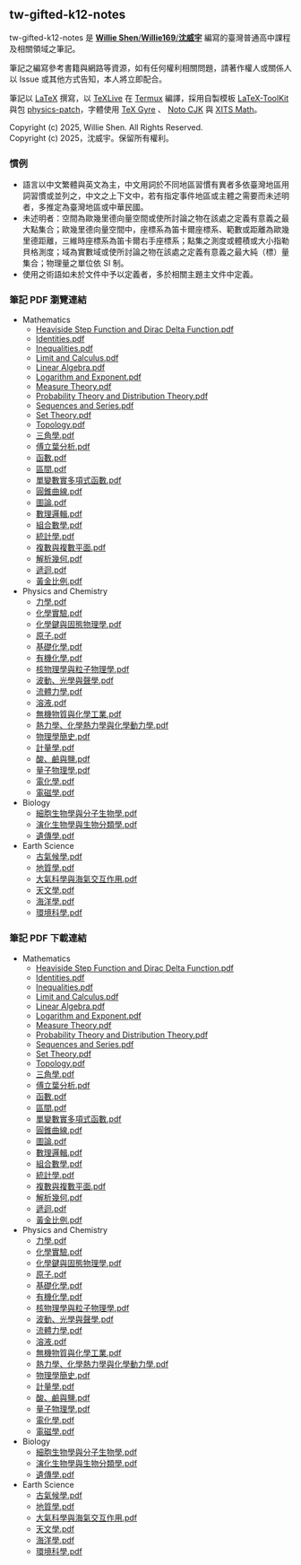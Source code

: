## tw-gifted-k12-notes

tw-gifted-k12-notes 是 [**Willie Shen**/**Willie169**/**沈威宇**](https://github.com/Willie169) 編寫的臺灣普通高中課程及相關領域之筆記。

筆記之編寫參考書籍與網路等資源，如有任何權利相關問題，請著作權人或關係人以 Issue 或其他方式告知，本人將立即配合。

筆記以 [LaTeX](https://www.latex-project.org) 撰寫，以 [TeXLive](https://www.tug.org/texlive) 在 [Termux](https://github.com/termux/termux-app) 編譯，採用自製模板 [LaTeX-ToolKit](https://github.com/Willie169/LaTeX-ToolKit) 與包 [physics-patch](https://github.com/Willie169/physics-patch)，字體使用 [TeX Gyre](https://ctan.org/pkg/tex-gyre) 、 [Noto CJK](https://github.com/notofonts/noto-cjk) 與 [XITS Math](https://github.com/aliftype/xits)。

Copyright (c) 2025, Willie Shen. All Rights Reserved.<br />
Copyright (c) 2025，沈威宇。保留所有權利。

### 慣例

- 語言以中文繁體與英文為主，中文用詞於不同地區習慣有異者多依臺灣地區用詞習慣或並列之，中文之上下文中，若有指定事件地區或主體之需要而未述明者，多推定為臺灣地區或中華民國。
- 未述明者：空間為歐幾里德向量空間或使所討論之物在該處之定義有意義之最大點集合；歐幾里德向量空間中，座標系為笛卡爾座標系、範數或距離為歐幾里德距離，三維時座標系為笛卡爾右手座標系；點集之測度或體積或大小指勒貝格測度；域為實數域或使所討論之物在該處之定義有意義之最大純（標）量集合；物理量之單位依 SI 制。
- 使用之術語如未於文件中予以定義者，多於相關主題主文件中定義。

### 筆記 PDF 瀏覽連結

- Mathematics
  - [Heaviside Step Function and Dirac Delta Function.pdf](Mathematics/Heaviside%20Step%20Function%20and%20Dirac%20Delta%20Function.pdf)
  - [Identities.pdf](Mathematics/Identities.pdf)
  - [Inequalities.pdf](Mathematics/Inequalities.pdf)
  - [Limit and Calculus.pdf](Mathematics/Limit%20and%20Calculus.pdf)
  - [Linear Algebra.pdf](Mathematics/Linear%20Algebra.pdf)
  - [Logarithm and Exponent.pdf](Mathematics/Logarithm%20and%20Exponent.pdf)
  - [Measure Theory.pdf](Mathematics/Measure%20Theory.pdf)
  - [Probability Theory and Distribution Theory.pdf](Mathematics/Probability%20Theory%20and%20Distribution%20Theory.pdf)
  - [Sequences and Series.pdf](Mathematics/Sequences%20and%20Series.pdf)
  - [Set Theory.pdf](Mathematics/Set%20Theory.pdf)
  - [Topology.pdf](Mathematics/Topology.pdf)
  - [三角學.pdf](Mathematics/三角學.pdf)
  - [傅立葉分析.pdf](Mathematics/傅立葉分析.pdf)
  - [函數.pdf](Mathematics/函數.pdf)
  - [區間.pdf](Mathematics/區間.pdf)
  - [單變數實多項式函數.pdf](Mathematics/單變數實多項式函數.pdf)
  - [圓錐曲線.pdf](Mathematics/圓錐曲線.pdf)
  - [圖論.pdf](Mathematics/圖論.pdf)
  - [數理邏輯.pdf](Mathematics/數理邏輯.pdf)
  - [組合數學.pdf](Mathematics/組合數學.pdf)
  - [統計學.pdf](Mathematics/統計學.pdf)
  - [複數與複數平面.pdf](Mathematics/複數與複數平面.pdf)
  - [解析幾何.pdf](Mathematics/解析幾何.pdf)
  - [遞迴.pdf](Mathematics/遞迴.pdf)
  - [黃金比例.pdf](Mathematics/黃金比例.pdf)
- Physics and Chemistry
  - [力學.pdf](Physics%20and%20Chemistry/力學.pdf)
  - [化學實驗.pdf](Physics%20and%20Chemistry/化學實驗.pdf)
  - [化學鍵與固態物理學.pdf](Physics%20and%20Chemistry/化學鍵與固態物理學.pdf)
  - [原子.pdf](Physics%20and%20Chemistry/原子.pdf)
  - [基礎化學.pdf](Physics%20and%20Chemistry/基礎化學.pdf)
  - [有機化學.pdf](Physics%20and%20Chemistry/有機化學.pdf)
  - [核物理學與粒子物理學.pdf](Physics%20and%20Chemistry/核物理學與粒子物理學.pdf)
  - [波動、光學與聲學.pdf](Physics%20and%20Chemistry/波動、光學與聲學.pdf)
  - [流體力學.pdf](Physics%20and%20Chemistry/流體力學.pdf)
  - [溶液.pdf](Physics%20and%20Chemistry/溶液.pdf)
  - [無機物質與化學工業.pdf](Physics%20and%20Chemistry/無機物質與化學工業.pdf)
  - [熱力學、化學熱力學與化學動力學.pdf](Physics%20and%20Chemistry/熱力學、化學熱力學與化學動力學.pdf)
  - [物理學簡史.pdf](Physics%20and%20Chemistry/物理學簡史.pdf)
  - [計量學.pdf](Physics%20and%20Chemistry/計量學.pdf)
  - [酸、鹼與鹽.pdf](Physics%20and%20Chemistry/酸、鹼與鹽.pdf)
  - [量子物理學.pdf](Physics%20and%20Chemistry/量子物理學.pdf)
  - [電化學.pdf](Physics%20and%20Chemistry/電化學.pdf)
  - [電磁學.pdf](Physics%20and%20Chemistry/電磁學.pdf)
- Biology
  - [細胞生物學與分子生物學.pdf](Biology/細胞生物學與分子生物學.pdf)
  - [演化生物學與生物分類學.pdf](Biology/演化生物學與生物分類學.pdf)
  - [遺傳學.pdf](Biology/遺傳學.pdf)
- Earth Science
  - [古氣候學.pdf](Earth%20Science/古氣候學.pdf)
  - [地質學.pdf](Earth%20Science/地質學.pdf)
  - [大氣科學與海氣交互作用.pdf](Earth%20Science/大氣科學與海氣交互作用.pdf)
  - [天文學.pdf](Earth%20Science/天文學.pdf)
  - [海洋學.pdf](Earth%20Science/海洋學.pdf)
  - [環境科學.pdf](Earth%20Science/環境科學.pdf)

### 筆記 PDF 下載連結

- Mathematics
  - [Heaviside Step Function and Dirac Delta Function.pdf](https://raw.githubusercontent.com/Willie169/tw-gifted-k12-notes/main/Mathematics/Heaviside%20Step%20Function%20and%20Dirac%20Delta%20Function.pdf)
  - [Identities.pdf](https://raw.githubusercontent.com/Willie169/tw-gifted-k12-notes/main/Mathematics/Identities.pdf)
  - [Inequalities.pdf](https://raw.githubusercontent.com/Willie169/tw-gifted-k12-notes/main/Mathematics/Inequalities.pdf)
  - [Limit and Calculus.pdf](https://raw.githubusercontent.com/Willie169/tw-gifted-k12-notes/main/Mathematics/Limit%20and%20Calculus.pdf)
  - [Linear Algebra.pdf](https://raw.githubusercontent.com/Willie169/tw-gifted-k12-notes/main/Mathematics/Linear%20Algebra.pdf)
  - [Logarithm and Exponent.pdf](https://raw.githubusercontent.com/Willie169/tw-gifted-k12-notes/main/Mathematics/Logarithm%20and%20Exponent.pdf)
  - [Measure Theory.pdf](https://raw.githubusercontent.com/Willie169/tw-gifted-k12-notes/main/Mathematics/Measure%20Theory.pdf)
  - [Probability Theory and Distribution Theory.pdf](https://raw.githubusercontent.com/Willie169/tw-gifted-k12-notes/main/Mathematics/Probability%20Theory%20and%20Distribution%20Theory.pdf)
  - [Sequences and Series.pdf](https://raw.githubusercontent.com/Willie169/tw-gifted-k12-notes/main/Mathematics/Sequences%20and%20Series.pdf)
  - [Set Theory.pdf](https://raw.githubusercontent.com/Willie169/tw-gifted-k12-notes/main/Mathematics/Set%20Theory.pdf)
  - [Topology.pdf](https://raw.githubusercontent.com/Willie169/tw-gifted-k12-notes/main/Mathematics/Topology.pdf)
  - [三角學.pdf](https://raw.githubusercontent.com/Willie169/tw-gifted-k12-notes/main/Mathematics/三角學.pdf)
  - [傅立葉分析.pdf](https://raw.githubusercontent.com/Willie169/tw-gifted-k12-notes/main/Mathematics/傅立葉分析.pdf)
  - [函數.pdf](https://raw.githubusercontent.com/Willie169/tw-gifted-k12-notes/main/Mathematics/函數.pdf)
  - [區間.pdf](https://raw.githubusercontent.com/Willie169/tw-gifted-k12-notes/main/Mathematics/區間.pdf)
  - [單變數實多項式函數.pdf](https://raw.githubusercontent.com/Willie169/tw-gifted-k12-notes/main/Mathematics/單變數實多項式函數.pdf)
  - [圓錐曲線.pdf](https://raw.githubusercontent.com/Willie169/tw-gifted-k12-notes/main/Mathematics/圓錐曲線.pdf)
  - [圖論.pdf](https://raw.githubusercontent.com/Willie169/tw-gifted-k12-notes/main/Mathematics/圖論.pdf)
  - [數理邏輯.pdf](https://raw.githubusercontent.com/Willie169/tw-gifted-k12-notes/main/Mathematics/數理邏輯.pdf)
  - [組合數學.pdf](https://raw.githubusercontent.com/Willie169/tw-gifted-k12-notes/main/Mathematics/組合數學.pdf)
  - [統計學.pdf](https://raw.githubusercontent.com/Willie169/tw-gifted-k12-notes/main/Mathematics/統計學.pdf)
  - [複數與複數平面.pdf](https://raw.githubusercontent.com/Willie169/tw-gifted-k12-notes/main/Mathematics/複數與複數平面.pdf)
  - [解析幾何.pdf](https://raw.githubusercontent.com/Willie169/tw-gifted-k12-notes/main/Mathematics/解析幾何.pdf)
  - [遞迴.pdf](https://raw.githubusercontent.com/Willie169/tw-gifted-k12-notes/main/Mathematics/遞迴.pdf)
  - [黃金比例.pdf](https://raw.githubusercontent.com/Willie169/tw-gifted-k12-notes/main/Mathematics/黃金比例.pdf)
- Physics and Chemistry
  - [力學.pdf](https://raw.githubusercontent.com/Willie169/tw-gifted-k12-notes/main/Physics%20and%20Chemistry/力學.pdf)
  - [化學實驗.pdf](https://raw.githubusercontent.com/Willie169/tw-gifted-k12-notes/main/Physics%20and%20Chemistry/化學實驗.pdf)
  - [化學鍵與固態物理學.pdf](https://raw.githubusercontent.com/Willie169/tw-gifted-k12-notes/main/Physics%20and%20Chemistry/化學鍵與固態物理學.pdf)
  - [原子.pdf](https://raw.githubusercontent.com/Willie169/tw-gifted-k12-notes/main/Physics%20and%20Chemistry/原子.pdf)
  - [基礎化學.pdf](https://raw.githubusercontent.com/Willie169/tw-gifted-k12-notes/main/Physics%20and%20Chemistry/基礎化學.pdf)
  - [有機化學.pdf](https://raw.githubusercontent.com/Willie169/tw-gifted-k12-notes/main/Physics%20and%20Chemistry/有機化學.pdf)
  - [核物理學與粒子物理學.pdf](https://raw.githubusercontent.com/Willie169/tw-gifted-k12-notes/main/Physics%20and%20Chemistry/核物理學與粒子物理學.pdf)
  - [波動、光學與聲學.pdf](https://raw.githubusercontent.com/Willie169/tw-gifted-k12-notes/main/Physics%20and%20Chemistry/波動、光學與聲學.pdf)
  - [流體力學.pdf](https://raw.githubusercontent.com/Willie169/tw-gifted-k12-notes/main/Physics%20and%20Chemistry/流體力學.pdf)
  - [溶液.pdf](https://raw.githubusercontent.com/Willie169/tw-gifted-k12-notes/main/Physics%20and%20Chemistry/溶液.pdf)
  - [無機物質與化學工業.pdf](https://raw.githubusercontent.com/Willie169/tw-gifted-k12-notes/main/Physics%20and%20Chemistry/無機物質與化學工業.pdf)
  - [熱力學、化學熱力學與化學動力學.pdf](https://raw.githubusercontent.com/Willie169/tw-gifted-k12-notes/main/Physics%20and%20Chemistry/熱力學、化學熱力學與化學動力學.pdf)
  - [物理學簡史.pdf](https://raw.githubusercontent.com/Willie169/tw-gifted-k12-notes/main/Physics%20and%20Chemistry/物理學簡史.pdf)
  - [計量學.pdf](https://raw.githubusercontent.com/Willie169/tw-gifted-k12-notes/main/Physics%20and%20Chemistry/計量學.pdf)
  - [酸、鹼與鹽.pdf](https://raw.githubusercontent.com/Willie169/tw-gifted-k12-notes/main/Physics%20and%20Chemistry/酸、鹼與鹽.pdf)
  - [量子物理學.pdf](https://raw.githubusercontent.com/Willie169/tw-gifted-k12-notes/main/Physics%20and%20Chemistry/量子物理學.pdf)
  - [電化學.pdf](https://raw.githubusercontent.com/Willie169/tw-gifted-k12-notes/main/Physics%20and%20Chemistry/電化學.pdf)
  - [電磁學.pdf](https://raw.githubusercontent.com/Willie169/tw-gifted-k12-notes/main/Physics%20and%20Chemistry/電磁學.pdf)
- Biology
  - [細胞生物學與分子生物學.pdf](https://raw.githubusercontent.com/Willie169/tw-gifted-k12-notes/main/Biology/細胞生物學與分子生物學.pdf)
  - [演化生物學與生物分類學.pdf](https://raw.githubusercontent.com/Willie169/tw-gifted-k12-notes/main/Biology/演化生物學與生物分類學.pdf)
  - [遺傳學.pdf](https://raw.githubusercontent.com/Willie169/tw-gifted-k12-notes/main/Biology/遺傳學.pdf)
- Earth Science
  - [古氣候學.pdf](https://raw.githubusercontent.com/Willie169/tw-gifted-k12-notes/main/Earth%20Science/古氣候學.pdf)
  - [地質學.pdf](https://raw.githubusercontent.com/Willie169/tw-gifted-k12-notes/main/Earth%20Science/地質學.pdf)
  - [大氣科學與海氣交互作用.pdf](https://raw.githubusercontent.com/Willie169/tw-gifted-k12-notes/main/Earth%20Science/大氣科學與海氣交互作用.pdf)
  - [天文學.pdf](https://raw.githubusercontent.com/Willie169/tw-gifted-k12-notes/main/Earth%20Science/天文學.pdf)
  - [海洋學.pdf](https://raw.githubusercontent.com/Willie169/tw-gifted-k12-notes/main/Earth%20Science/海洋學.pdf)
  - [環境科學.pdf](https://raw.githubusercontent.com/Willie169/tw-gifted-k12-notes/main/Earth%20Science/環境科學.pdf)